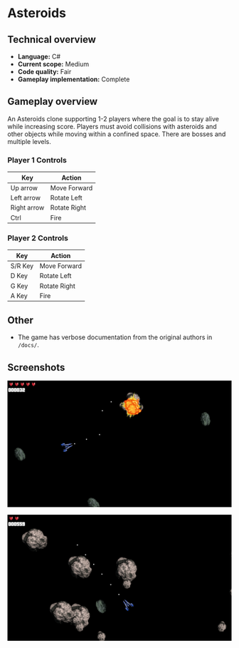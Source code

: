 # Asteroids

## Technical overview

- **Language:** C#
- **Current scope:** Medium
- **Code quality:** Fair
- **Gameplay implementation:** Complete

## Gameplay overview

An Asteroids clone supporting 1-2 players where the goal is to stay alive while increasing score. Players must avoid collisions with asteroids and other objects while moving within a confined space. There are bosses and multiple levels.

### Player 1 Controls

| Key          | Action        |
|--------------|---------------|
| Up arrow     | Move Forward  |
| Left arrow   | Rotate Left   |
| Right arrow  | Rotate Right  |
| Ctrl         | Fire          |

### Player 2 Controls

| Key          | Action        |
|--------------|---------------|
| S/R Key      | Move Forward  |
| D Key        | Rotate Left   |
| G Key        | Rotate Right  |
| A Key        | Fire          |

## Other

- The game has verbose documentation from the original authors in `/docs/`.

## Screenshots

![](/docs/screenshot-01.png)

![](/docs/screenshot-02.png)